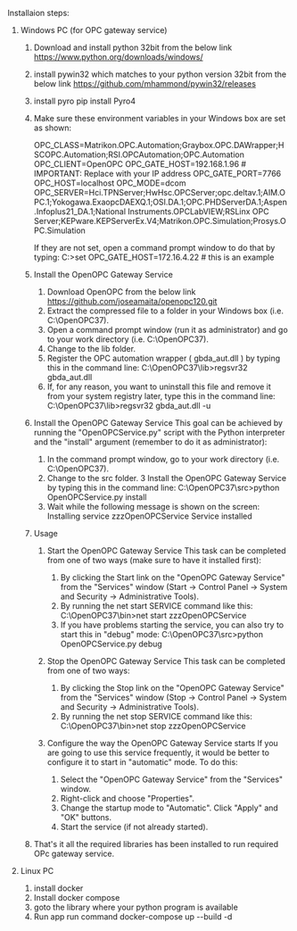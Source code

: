 Installaion steps:
1. Windows PC (for OPC gateway service)
    
    1. Download and install python 32bit from the below link
        https://www.python.org/downloads/windows/
    
    2. install pywin32 which matches to your python version 32bit from the below link 
        https://github.com/mhammond/pywin32/releases 
    
    3. install pyro pip install Pyro4 
    
    4. Make sure these environment variables in your Windows box are set as shown:

        OPC_CLASS=Matrikon.OPC.Automation;Graybox.OPC.DAWrapper;HSCOPC.Automation;RSI.OPCAutomation;OPC.Automation
        OPC_CLIENT=OpenOPC
        OPC_GATE_HOST=192.168.1.96    # IMPORTANT: Replace with your IP address
        OPC_GATE_PORT=7766
        OPC_HOST=localhost
        OPC_MODE=dcom
        OPC_SERVER=Hci.TPNServer;HwHsc.OPCServer;opc.deltav.1;AIM.OPC.1;Yokogawa.ExaopcDAEXQ.1;OSI.DA.1;OPC.PHDServerDA.1;Aspen.Infoplus21_DA.1;National Instruments.OPCLabVIEW;RSLinx OPC Server;KEPware.KEPServerEx.V4;Matrikon.OPC.Simulation;Prosys.OPC.Simulation

        If they are not set, open a command prompt window to do that by typing:
        C:\>set OPC_GATE_HOST=172.16.4.22    # this is an example
    
    5. Install the OpenOPC Gateway Service 
        1. Download OpenOPC from the below link
            https://github.com/joseamaita/openopc120.git
        2. Extract the compressed file to a folder in your Windows box (i.e. C:\OpenOPC37).
        3. Open a command prompt window (run it as administrator) and go to your work directory (i.e. C:\OpenOPC37).
        4. Change to the lib folder.
        5. Register the OPC automation wrapper ( gbda_aut.dll ) by typing this in the command line:
            C:\OpenOPC37\lib>regsvr32 gbda_aut.dll
        6. If, for any reason, you want to uninstall this file and remove it from your system registry later, type this in the command line:
            C:\OpenOPC37\lib>regsvr32 gbda_aut.dll -u
    
    6. Install the OpenOPC Gateway Service
        This goal can be achieved by running the "OpenOPCService.py" script with the Python interpreter and the "install" argument (remember to do it as administrator):

        1. In the command prompt window, go to your work directory (i.e. C:\OpenOPC37).
        2. Change to the src folder.
        3 Install the OpenOPC Gateway Service by typing this in the command line:
            C:\OpenOPC37\src>python OpenOPCService.py install
        4. Wait while the following message is shown on the screen:
            Installing service zzzOpenOPCService
            Service installed
    7. Usage
        
        1. Start the OpenOPC Gateway Service
            This task can be completed from one of two ways (make sure to have it installed first):

            1. By clicking the Start link on the "OpenOPC Gateway Service" from the "Services" window (Start -> Control Panel -> System and Security -> Administrative Tools).
            2. By running the net start SERVICE command like this:
                C:\OpenOPC37\bin>net start zzzOpenOPCService
            3. If you have problems starting the service, you can also try to start this in "debug" mode:
                C:\OpenOPC37\src>python OpenOPCService.py debug
        
        2. Stop the OpenOPC Gateway Service
            This task can be completed from one of two ways:

            1. By clicking the Stop link on the "OpenOPC Gateway Service" from the "Services" window (Stop -> Control Panel -> System and Security -> Administrative Tools).
            2. By running the net stop SERVICE command like this:
                C:\OpenOPC37\bin>net stop zzzOpenOPCService
        
        3. Configure the way the OpenOPC Gateway Service starts
            If you are going to use this service frequently, it would be better to configure it to start in "automatic" mode. To do this:

            1. Select the "OpenOPC Gateway Service" from the "Services" window.
            2. Right-click and choose "Properties".
            3. Change the startup mode to "Automatic". Click "Apply" and "OK" buttons.
            4. Start the service (if not already started).
    
    8. That's it all the required libraries has been installed to run required OPc gateway service.

2. Linux PC 
    1. install docker 
    2. Install docker compose
    3. goto the library where your python program is available 
    4. Run app run command docker-compose up --build -d